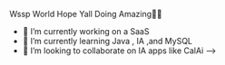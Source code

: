Wssp World Hope Yall Doing Amazing🤜🤛

- 🔭 I’m currently working on a SaaS
- 🌱 I’m currently learning Java , IA ,and MySQL
- 👯 I’m looking to collaborate on IA apps like CalAi
-->
